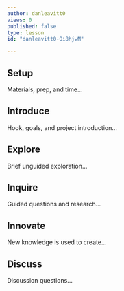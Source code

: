 ```yaml
---
author: danleavitt0
views: 0
published: false
type: lesson
id: "danleavitt0-Oi8hjwM"

---
```


## Setup
Materials, prep, and time...

## Introduce
Hook, goals, and project introduction...

## Explore
Brief unguided exploration...

## Inquire
Guided questions and research...

## Innovate
New knowledge is used to create...

## Discuss
Discussion questions...
